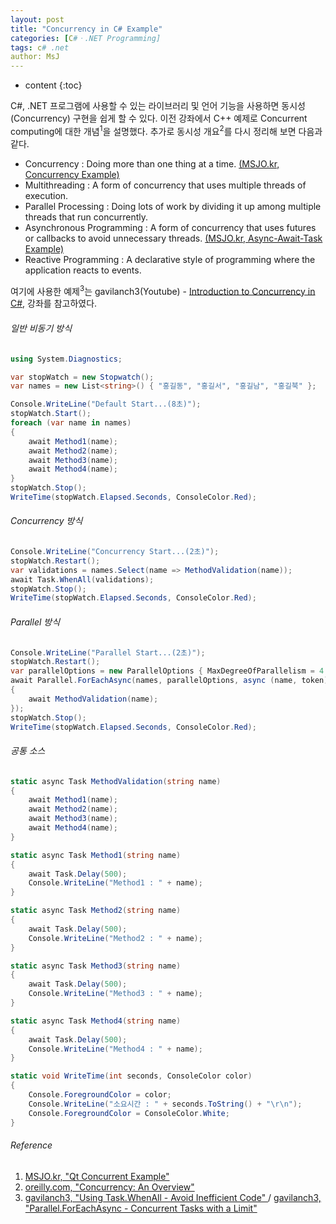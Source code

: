 ```yaml
---
layout: post
title: "Concurrency in C# Example"
categories: [C#ㆍ.NET Programming]
tags: c# .net
author: MsJ
---
```


* content
{:toc}

C#, .NET 프로그램에 사용할 수 있는 라이브러리 및 언어 기능을 사용하면 동시성(Concurrency) 구현을 쉽게 할 수 있다. 이전 강좌에서  C\+\+ 예제로 Concurrent computing에 대한 개념<sup>1</sup>을 설명했다. 추가로 동시성 개요<sup>2</sup>를 다시 정리해 보면 다음과 같다. 

* Concurrency : Doing more than one thing at a time. [(MSJO.kr, Concurrency Example)](https://github.com/DebugJO/HelloWorldSample/blob/master/CSharp/ConcurrencyDemo/AsyncWinform/FormMain.cs)
* Multithreading : A form of concurrency that uses multiple threads of execution.
* Parallel Processing : Doing lots of work by dividing it up among multiple threads that run concurrently.
* Asynchronous Programming : A form of concurrency that uses futures or callbacks to avoid unnecessary threads. [(MSJO.kr, Async-Await-Task Example)](https://github.com/DebugJO/HelloWorldSample/blob/master/CSharp/AsyncAwaitTask.cs)
* Reactive Programming : A declarative style of programming where the application reacts to events.

여기에 사용한 예제<sup>3</sup>는 gavilanch3(Youtube) - [Introduction to Concurrency in C#](https://www.youtube.com/watch?v=4LBmvcPrO1Q&list=PLiG4KxH00ZpnS4f_r41YmGT7LECZfWveV), 강좌를 참고하였다.

###### 일반 비동기 방식
```cs
using System.Diagnostics;

var stopWatch = new Stopwatch();
var names = new List<string>() { "홍길동", "홍길서", "홍길남", "홍길북" };

Console.WriteLine("Default Start...(8초)");
stopWatch.Start();
foreach (var name in names)
{
    await Method1(name);
    await Method2(name);
    await Method3(name);
    await Method4(name);
}
stopWatch.Stop();
WriteTime(stopWatch.Elapsed.Seconds, ConsoleColor.Red);
```






###### Concurrency 방식
```cs
Console.WriteLine("Concurrency Start...(2초)");
stopWatch.Restart();
var validations = names.Select(name => MethodValidation(name));
await Task.WhenAll(validations);
stopWatch.Stop();
WriteTime(stopWatch.Elapsed.Seconds, ConsoleColor.Red);
```

###### Parallel 방식
```cs
Console.WriteLine("Parallel Start...(2초)");
stopWatch.Restart();
var parallelOptions = new ParallelOptions { MaxDegreeOfParallelism = 4 };
await Parallel.ForEachAsync(names, parallelOptions, async (name, token) =>
{
    await MethodValidation(name);
});
stopWatch.Stop();
WriteTime(stopWatch.Elapsed.Seconds, ConsoleColor.Red);
```

###### 공통 소스
```cs
static async Task MethodValidation(string name)
{
    await Method1(name);
    await Method2(name);
    await Method3(name);
    await Method4(name);
}

static async Task Method1(string name)
{
    await Task.Delay(500);
    Console.WriteLine("Method1 : " + name);
}

static async Task Method2(string name)
{
    await Task.Delay(500);
    Console.WriteLine("Method2 : " + name);
}

static async Task Method3(string name)
{
    await Task.Delay(500);
    Console.WriteLine("Method3 : " + name);
}

static async Task Method4(string name)
{
    await Task.Delay(500);
    Console.WriteLine("Method4 : " + name);
}

static void WriteTime(int seconds, ConsoleColor color)
{
    Console.ForegroundColor = color;
    Console.WriteLine("소요시간 : " + seconds.ToString() + "\r\n");
    Console.ForegroundColor = ConsoleColor.White;
}
```

###### Reference
1. [MSJO.kr, "Qt Concurrent Example"](https://msjo.kr/2021/10/08/1/)
2. [oreilly.com, "Concurrency: An Overview"](https://www.oreilly.com/library/view/concurrency-in-c/9781491906675/ch01.html)
3. [gavilanch3, "Using Task.WhenAll - Avoid Inefficient Code" ](https://www.youtube.com/watch?v=cTXkBTSQWEs) / [gavilanch3, "Parallel.ForEachAsync - Concurrent Tasks with a Limit"](https://www.youtube.com/watch?v=Ct4dBsJAKoA)
